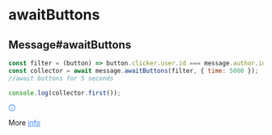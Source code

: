 # awaitButtons

## Message#awaitButtons

```js
const filter = (button) => button.clicker.user.id === message.author.id;
const collector = await message.awaitButtons(filter, { time: 5000 });
//await buttons for 5 seconds

console.log(collector.first());
```

<div style="border-color: rgb(56, 132, 255);" data-key="7a406f87658d40febc4c32711a8ea218" class="reset-3c756112--blockHint-a7403a60"><div class="reset-3c756112--hintIcon-7c7981dd--paragraph-ae3112d0"><svg preserveAspectRatio="xMidYMid meet" height="1em" width="1em" fill="currentColor" viewBox="0 0 24 24" xmlns="http://www.w3.org/2000/svg" xmlns:xlink="http://www.w3.org/1999/xlink" stroke="none" style="color: rgb(56, 132, 255);" class="icon-7f6730be--text-3f89f380"><g><path d="M12.2 8.98c.06-.01.12-.03.18-.06.06-.02.12-.05.18-.09l.15-.12c.18-.19.29-.45.29-.71 0-.06-.01-.13-.02-.19a.603.603 0 0 0-.06-.19.757.757 0 0 0-.09-.18c-.03-.05-.08-.1-.12-.15-.28-.27-.72-.37-1.09-.21-.13.05-.23.12-.33.21-.04.05-.09.1-.12.15-.04.06-.07.12-.09.18-.03.06-.05.12-.06.19-.01.06-.02.13-.02.19 0 .26.11.52.29.71.1.09.2.16.33.21.12.05.25.08.38.08.06 0 .13-.01.2-.02M13 16v-4a1 1 0 1 0-2 0v4a1 1 0 1 0 2 0M12 3c-4.962 0-9 4.038-9 9 0 4.963 4.038 9 9 9 4.963 0 9-4.037 9-9 0-4.962-4.037-9-9-9m0 20C5.935 23 1 18.065 1 12S5.935 1 12 1c6.066 0 11 4.935 11 11s-4.934 11-11 11" fill-rule="evenodd"></path></g></svg></div><p class="blockParagraph-544a408c" data-key="ab700486d23b4b018d3bcdd5ce199b5a"><span class="text-4505230f--TextH400-3033861f--textContentFamily-49a318e1"><span data-key="6f72bc04eb0d4645938a9090b118cabf"><span data-offset-key="6f72bc04eb0d4645938a9090b118cabf:0">More </span></span><a class="link-a079aa82--primary-53a25e66--link-faf6c434" style="color: rgb(56, 132, 255);" data-key="4f1e792810b046719d3f8bac316f18db" href="./createButtonCollector"><span data-key="3d941df35a574b07b8557901fe244f39"><span data-offset-key="3d941df35a574b07b8557901fe244f39:0">info</span></span></a><span data-key="2e34c4ea4e7c458e810f90b0cde4225d"><span data-offset-key="2e34c4ea4e7c458e810f90b0cde4225d:0"><span data-slate-zero-width="z">​</span></span></span></span></p></div>